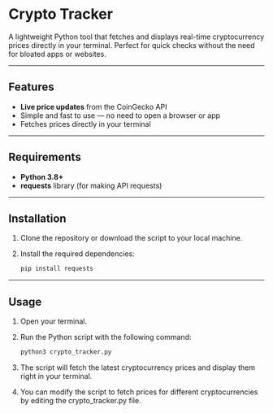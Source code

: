 # Crypto Tracker

A lightweight Python tool that fetches and displays real-time cryptocurrency prices directly in your terminal. Perfect for quick checks without the need for bloated apps or websites.

---

## Features

- **Live price updates** from the CoinGecko API
- Simple and fast to use — no need to open a browser or app
- Fetches prices directly in your terminal

---

## Requirements

- **Python 3.8+**
- **requests** library (for making API requests)

---

## Installation

1. Clone the repository or download the script to your local machine.

2. Install the required dependencies:

   ```bash
   pip install requests

---

## Usage

1. Open your terminal.

2. Run the Python script with the following command:

   ```bash
   python3 crypto_tracker.py

3. The script will fetch the latest cryptocurrency prices and display them right in your terminal.

4. You can modify the script to fetch prices for different cryptocurrencies by editing the crypto_tracker.py file.
